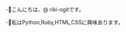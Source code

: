 -👋こんにちは、@ riki-ogitです。

-👀私はPython,Ruby,HTML,CSSに興味あります。


<!---
riki-ogita/riki-ogita is a ✨ special ✨ repository because its `README.md` (this file) appears on your GitHub profile.
You can click the Preview link to take a look at your changes.
--->

